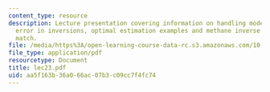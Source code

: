 ```yaml
---
content_type: resource
description: Lecture presentation covering information on handling model and calibration
  error in inversions, optimal estimation examples and methane inverse studies using
  match.
file: /media/https%3A/open-learning-course-data-rc.s3.amazonaws.com/10-571j-atmospheric-physics-and-chemistry-spring-2006/aa5f163b36a066ac07b3c09cc7f4fc74_lec23.pdf
file_type: application/pdf
resourcetype: Document
title: lec23.pdf
uid: aa5f163b-36a0-66ac-07b3-c09cc7f4fc74
---
```

